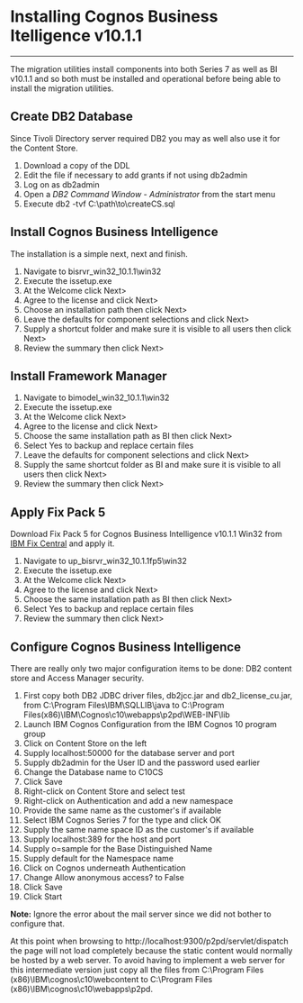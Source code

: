 # Installing Cognos Business Itelligence v10.1.1
---
The migration utilities install components into both Series 7 as well as BI v10.1.1 and so both must be installed and operational before being able to install the migration utilities.

## Create DB2 Database
Since Tivoli Directory server required DB2 you may as well also use it for the Content Store. 

1. Download a copy of the DDL
2. Edit the file if necessary to add grants if not using db2admin
3. Log on as db2admin
4. Open a *DB2 Command Window - Administrator* from the start menu
5. Execute db2 -tvf C:\path\to\createCS.sql

## Install Cognos Business Intelligence
The installation is a simple next, next and finish.

1. Navigate to bisrvr_win32_10.1.1\win32
2. Execute the issetup.exe
3. At the Welcome click Next>
4. Agree to the license and click Next>
5. Choose an installation path then click Next>
6. Leave the defaults for component selections and click Next>
7. Supply a shortcut folder and make sure it is visible to all users then click Next>
8. Review the summary then click Next>

## Install Framework Manager

1. Navigate to bimodel_win32_10.1.1\win32
2. Execute the issetup.exe
3. At the Welcome click Next>
4. Agree to the license and click Next>
5. Choose the same installation path as BI then click Next>
6. Select Yes to backup and replace certain files
7. Leave the defaults for component selections and click Next>
8. Supply the same shortcut folder as BI and make sure it is visible to all users then click Next>
9. Review the summary then click Next>

## Apply Fix Pack 5
Download Fix Pack 5 for Cognos Business Intelligence v10.1.1 Win32 from [IBM Fix Central](https://www.ibm.com/support/fixcentral) and apply it.

1. Navigate to up_bisrvr_win32_10.1.1fp5\win32
2. Execute the issetup.exe
3. At the Welcome click Next>
4. Agree to the license and click Next>
5. Choose the same installation path as BI then click Next>
6. Select Yes to backup and replace certain files
7. Review the summary then click Next>

## Configure Cognos Business Intelligence
There are really only two major configuration items to be done: DB2 content store and Access Manager security.

1. First copy both DB2 JDBC driver files, db2jcc.jar and db2_license_cu.jar, from C:\Program Files\IBM\SQLLIB\java to C:\Program Files(x86)\IBM\Cognos\c10\webapps\p2pd\WEB-INF\lib
2. Launch IBM Cognos Configuration from the IBM Cognos 10 program group
3. Click on Content Store on the left
4. Supply localhost:50000 for the database server and port
5. Supply db2admin for the User ID and the password used earlier
6. Change the Database name to C10CS
7. Click Save
8. Right-click on Content Store and select test
9. Right-click on Authentication and add a new namespace
10. Provide the same name as the customer's if available
11. Select IBM Cognos Series 7 for the type and click OK
12. Supply the same name space ID as the customer's if available
13. Supply localhost:389 for the host and port
14. Supply o=sample for the Base Distinguished Name
15. Supply default for the Namespace name
16. Click on Cognos underneath Authentication
17. Change Allow anonymous access? to False
18. Click Save
19. Click Start

**Note:** Ignore the error about the mail server since we did not bother to configure that.

At this point when browsing to http://localhost:9300/p2pd/servlet/dispatch the page will not load completely because the static content would normally be hosted by a web server. To avoid having to implement a web server for this intermediate version just copy all the files from C:\Program Files (x86)\IBM\cognos\c10\webcontent to C:\Program Files (x86)\IBM\cognos\c10\webapps\p2pd.